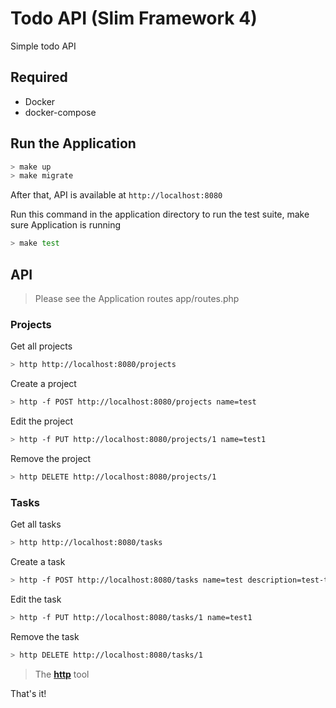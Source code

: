 # Todo API (Slim Framework 4)

Simple todo API

## Required

* Docker
* docker-compose

## Run the Application

```bash
> make up
> make migrate
```
After that, API is available at `http://localhost:8080`

Run this command in the application directory to run the test suite, make sure Application is running

```bash
> make test
```

## API

> Please see the Application routes app/routes.php

### Projects
Get all projects
```bash
> http http://localhost:8080/projects
```

Create a project
```bash
> http -f POST http://localhost:8080/projects name=test
```

Edit the project
```bash
> http -f PUT http://localhost:8080/projects/1 name=test1
```

Remove the project
```bash
> http DELETE http://localhost:8080/projects/1
```

### Tasks
Get all tasks
```bash
> http http://localhost:8080/tasks
```

Create a task
```bash
> http -f POST http://localhost:8080/tasks name=test description=test-task project=1 'tag[]'=tag1 'tag[]'=tag2
```

Edit the task
```bash
> http -f PUT http://localhost:8080/tasks/1 name=test1
```

Remove the task
```bash
> http DELETE http://localhost:8080/tasks/1
```


> The **[http](https://httpie.org/)** tool

That's it!
